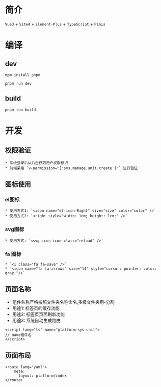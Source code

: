 # 简介

`Vue3` + `Vite4` + `Element-Plus` + `TypeScript` + `Pinia`

# 编译

## dev
`npm install pnpm`

`pnpm run dev`

## build
`pnpm run build`

# 开发

## 权限验证

    * 系统登录后从后台获取用户权限标识
    * 前端采用 `v-permission="['sys.manage.unit.create']"` 进行验证

## 图标使用

### el图标
    * 使用方式1: `<icon name="el-icon-Right" size="size" color="color" />`
    * 使用方式2: `<right style="width: 1em; height: 1em;" />`

### svg图标    
    * 使用方式: `<svg-icon icon-class="reload" />`

### fa 图标
    * `<i class="fa fa-save" />`
    * `<icon name="fa fa-arrows" size="14" style="cursor: pointer; color: gray;"/>`    

## 页面名称

* 组件名称严格按照文件夹名称命名,多级文件夹用-分割
* 用途1: 标签页的缓存功能
* 用途2: 标签页页面刷新功能
* 用途3: 系统自动生成路由
```
<script lang="ts" name="platform-sys-unit">
// name组件名
</script>
```

## 页面布局

```
<route lang="yaml">
    meta:
      layout: platform/index
</route>
```